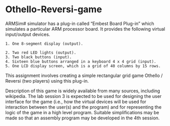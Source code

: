 # Othello-Reversi-game

ARMSim# simulator has a plug-in called “Embest Board Plug-in” which simulates a particular ARM processor board. It provides the following virtual input/output devices.

    1. One 8-segment display (output).

    2. Two red LED lights (output).
    3. Two black buttons (input).
    4. Sixteen blue buttons arranged in a keyboard 4 x 4 grid (input).
    5. One LCD display screen, which is a grid of 40 columns by 15 rows.

This assignment involves creating a simple rectangular grid game Othello / Reversi (two players) using this plug-in.

Description of this game is widely available from many sources, including wikipedia. The lab session 3 is expected to be used for designing the user interface for the game (i.e., how the virtual devices will be used for interaction between the user(s) and the program) and for representing the logic of the game in a high level program. Suitable simplifications may be made so that an assembly program may be developed in the 4th session.

